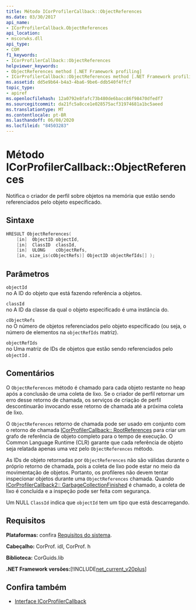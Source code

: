 ```yaml
---
title: Método ICorProfilerCallback::ObjectReferences
ms.date: 03/30/2017
api_name:
- ICorProfilerCallback.ObjectReferences
api_location:
- mscorwks.dll
api_type:
- COM
f1_keywords:
- ICorProfilerCallback::ObjectReferences
helpviewer_keywords:
- ObjectReferences method [.NET Framework profiling]
- ICorProfilerCallback::ObjectReferences method [.NET Framework profiling]
ms.assetid: dd5e9b64-b4a3-4ba6-9be6-ddb540f4ffcf
topic_type:
- apiref
ms.openlocfilehash: 12a0792e8fafc73b480de6bacc86f98470dfedf7
ms.sourcegitcommit: da21fc5a8cce1e028575acf31974681a1bc5aeed
ms.translationtype: MT
ms.contentlocale: pt-BR
ms.lasthandoff: 06/08/2020
ms.locfileid: "84503283"
---
```

# <a name="icorprofilercallbackobjectreferences-method"></a>Método ICorProfilerCallback::ObjectReferences
Notifica o criador de perfil sobre objetos na memória que estão sendo referenciados pelo objeto especificado.  
  
## <a name="syntax"></a>Sintaxe  
  
```cpp  
HRESULT ObjectReferences(  
    [in]  ObjectID objectId,  
    [in]  ClassID  classId,  
    [in]  ULONG    cObjectRefs,  
    [in, size_is(cObjectRefs)] ObjectID objectRefIds[] );  
```  
  
## <a name="parameters"></a>Parâmetros  
 `objectId`  
 no A ID do objeto que está fazendo referência a objetos.  
  
 `classId`  
 no A ID da classe da qual o objeto especificado é uma instância do.  
  
 `cObjectRefs`  
 no O número de objetos referenciados pelo objeto especificado (ou seja, o número de elementos na `objectRefIds` matriz).  
  
 `objectRefIds`  
 no Uma matriz de IDs de objetos que estão sendo referenciados pelo `objectId` .  
  
## <a name="remarks"></a>Comentários  
 O `ObjectReferences` método é chamado para cada objeto restante no heap após a conclusão de uma coleta de lixo. Se o criador de perfil retornar um erro desse retorno de chamada, os serviços de criação de perfil descontinuarão invocando esse retorno de chamada até a próxima coleta de lixo.  
  
 O `ObjectReferences` retorno de chamada pode ser usado em conjunto com o retorno de chamada [ICorProfilerCallback:: RootReferences](icorprofilercallback-rootreferences-method.md) para criar um grafo de referência de objeto completo para o tempo de execução. O Common Language Runtime (CLR) garante que cada referência de objeto seja relatada apenas uma vez pelo `ObjectReferences` método.  
  
 As IDs de objeto retornadas por `ObjectReferences` não são válidas durante o próprio retorno de chamada, pois a coleta de lixo pode estar no meio da movimentação de objetos. Portanto, os profileres não devem tentar inspecionar objetos durante uma `ObjectReferences` chamada. Quando [ICorProfilerCallback2:: GarbageCollectionFinished](icorprofilercallback2-garbagecollectionfinished-method.md) é chamado, a coleta de lixo é concluída e a inspeção pode ser feita com segurança.  
  
 Um NULL `ClassId` indica que `objectId` tem um tipo que está descarregando.  
  
## <a name="requirements"></a>Requisitos  
 **Plataformas:** confira [Requisitos do sistema](../../get-started/system-requirements.md).  
  
 **Cabeçalho:** CorProf. idl, CorProf. h  
  
 **Biblioteca:** CorGuids.lib  
  
 **.NET Framework versões:**[!INCLUDE[net_current_v20plus](../../../../includes/net-current-v20plus-md.md)]  
  
## <a name="see-also"></a>Confira também

- [Interface ICorProfilerCallback](icorprofilercallback-interface.md)
